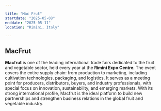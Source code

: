 ```yaml
---

title: "Mac Frut"
startdate: "2025-05-08"
enddate: "2025-05-11"
location: "Rimini, Italy"

---
```


## MacFrut

**Macfrut** is one of the leading international trade fairs dedicated to the fruit and vegetable sector, held every year at the **Rimini Expo Centre**.
The event covers the entire supply chain: from production to marketing, including cultivation technologies, packaging, and logistics.
It serves as a meeting point for producers, distributors, buyers, and industry professionals, with special focus on innovation, sustainability, and emerging markets.
With its strong international profile, Macfrut is the ideal platform to build new partnerships and strengthen business relations in the global fruit and vegetable industry.